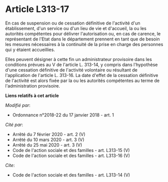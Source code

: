 # Article L313-17

En cas de suspension ou de cessation définitive de l'activité d'un établissement, d'un service ou d'un lieu de vie et
d'accueil, la ou les autorités compétentes pour délivrer l'autorisation ou, en cas de carence, le représentant de l'Etat dans
le département prennent en tant que de besoin les mesures nécessaires à la continuité de la prise en charge des personnes qui
y étaient accueillies. 

Elles peuvent désigner à cette fin un administrateur provisoire dans les conditions prévues au V de l'article L. 313-14, y
compris dans l'hypothèse d'une cessation définitive de l'activité volontaire ou résultant de l'application de l'article L.
313-16. La date d'effet de la cessation définitive de l'activité est alors fixée par la ou les autorités compétentes au terme
de l'administration provisoire.

**Liens relatifs à cet article**

_Modifié par_:

  - Ordonnance n°2018-22 du 17 janvier 2018 - art. 1

_Cité par_:

  - Arrêté du 7 février 2020 - art. 2 (V)
  - Arrêté du 10 mars 2020 - art. 3 (V)
  - Arrêté du 25 mai 2020 - art. 3 (V)
  - Code de l'action sociale et des familles - art. L313-15 (V)
  - Code de l'action sociale et des familles - art. L313-16 (V)

_Cite_:

  - Code de l'action sociale et des familles - art. L313-14 (V)
